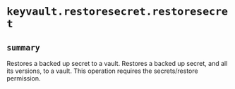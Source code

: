 # `keyvault.restoresecret.restoresecret`

## `summary`
Restores a backed up secret to a vault. Restores a backed up secret, and all its versions, to a vault. This operation requires the secrets/restore permission.


